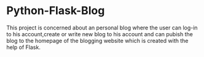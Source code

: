 # Python-Flask-Blog
This project is concerned about an personal blog where the user can log-in to his account,create or write new blog to his account and can pubish the blog to the homepage of the blogging website which is created with the help of Flask.
